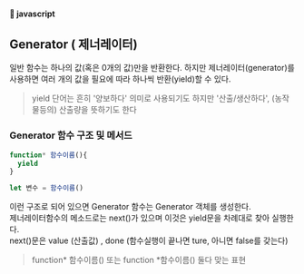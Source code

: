 #### :peach: javascript


## Generator ( 제너레이터)
일반 함수는 하나의 값(혹은 0개의 값)만을 반환한다. 
하지만 제너레이터(generator)를 사용하면 여러 개의 값을 필요에 따라 하나씩 반환(yield)할 수 있다.   
> yield 단어는 흔히 '양보하다' 의미로 사용되기도 하지만 '산출/생산하다', (농작물등의) 산출량을 뜻하기도 한다   

### Generator 함수 구조 및 메서드
```js
function* 함수이름(){
  yield
}

let 변수 = 함수이름() 
```
이런 구조로 되어 있으면 Generator 함수는 Generator 객체를 생성한다.    
제너레이터함수의 메소드로는 next()가 있으며 이것은 yield문을 차례대로 찾아 실행한다.  
next()문은 value (산출값) , done (함수실행이 끝나면 ture, 아니면 false를 갖는다)  

> function* 함수이름() 또는 function *함수이름() 둘다 맞는 표현   
